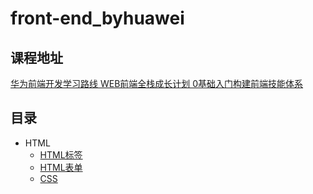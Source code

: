 # front-end_byhuawei
## 课程地址 
[华为前端开发学习路线
WEB前端全栈成长计划
0基础入门构建前端技能体系
 ](https://developer.huaweicloud.com/activity/full-stack/web-developer.html)
## 目录
- HTML
    - [HTML标签](md/HTML标签.md)
    - [HTML表单](md/HTML表单.md)
    - [CSS](md/CSS.md)
